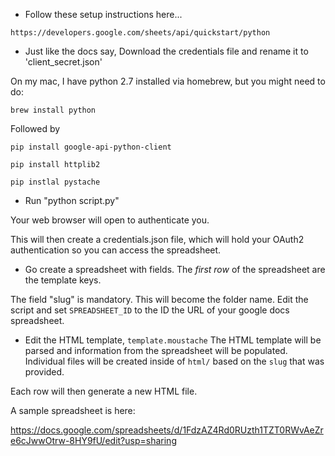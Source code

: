 * Follow these setup instructions here...

`https://developers.google.com/sheets/api/quickstart/python`

* Just like the docs say, Download the credentials file and rename it
   to 'client_secret.json'

On my mac, I have python 2.7 installed via homebrew, but you might need to do:

`brew install python`

Followed by

``pip install google-api-python-client``

``pip install httplib2``

``pip instlal pystache``


* Run "python script.py"

Your web browser will open to authenticate you.

This will then create a credentials.json file, which will hold your OAuth2
authentication so you can access the spreadsheet.

* Go create a spreadsheet with fields. The _first row_ of the spreadsheet are the template keys.

The field "slug" is mandatory. This will become the folder name. Edit the script and set `SPREADSHEET_ID` to the ID the URL of your google docs spreadsheet.

* Edit the HTML template, `template.moustache` The HTML template will be parsed and information from the spreadsheet will be populated. Individual files will be created inside of `html/` based on the `slug` that was provided.

Each row will then generate a new HTML file.

A sample spreadsheet is here:

https://docs.google.com/spreadsheets/d/1FdzAZ4Rd0RUzth1TZT0RWvAeZre6cJwwOtrw-8HY9fU/edit?usp=sharing
